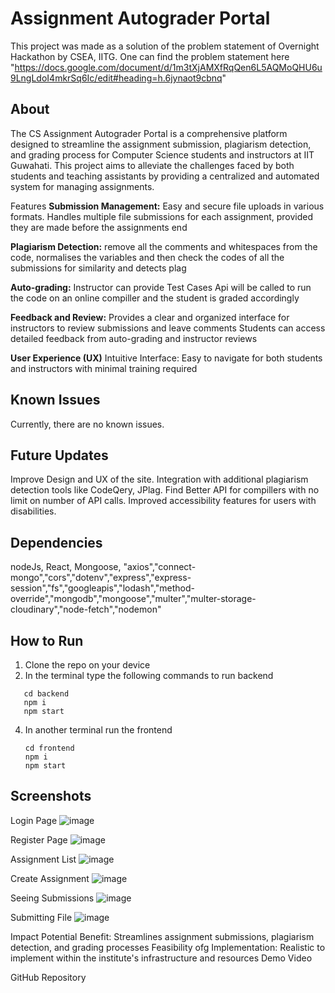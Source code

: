 #  Assignment Autograder Portal

This project was made as a solution of the problem statement of Overnight Hackathon by CSEA, IITG.
One can find the problem statement here "https://docs.google.com/document/d/1m3tXjAMXfRqQen6L5AQMoQHU6u9LngLdoI4mkrSq6Ic/edit#heading=h.6jynaot9cbnq"

## About

The CS Assignment Autograder Portal is a comprehensive platform designed to streamline the assignment submission, plagiarism detection, and grading process for Computer Science students and instructors at IIT Guwahati. This project aims to alleviate the challenges faced by both students and teaching assistants by providing a centralized and automated system for managing assignments.

Features
**Submission Management:** 
Easy and secure file uploads in various formats. 
Handles multiple file submissions for each assignment, provided they are made before the assignments end

**Plagiarism Detection:**
remove all the comments and whitespaces from the code, normalises the variables and then check the codes of all the submissions for similarity and detects plag

**Auto-grading:**
Instructor can provide Test Cases Api will be called to run the code on an online compiller and the student is graded accordingly

**Feedback and Review:** 
Provides a clear and organized interface for instructors to review submissions and leave comments
Students can access detailed feedback from auto-grading and instructor reviews

**User Experience (UX)**
Intuitive Interface: Easy to navigate for both students and instructors with minimal training required

## Known Issues
Currently, there are no known issues.

## Future Updates
Improve Design and UX of the site.
Integration with additional plagiarism detection tools like CodeQery, JPlag.
Find Better API for compillers with no limit on number of API calls.
Improved accessibility features for users with disabilities.

## Dependencies
nodeJs, React, Mongoose,
"axios","connect-mongo","cors","dotenv","express","express-session","fs","googleapis","lodash","method-override","mongodb","mongoose","multer","multer-storage-cloudinary","node-fetch","nodemon"

## How to Run 
1) Clone the repo on your device
2) In the terminal type the following commands to run backend
```
   cd backend
   npm i
   npm start
```
4) In another terminal run the frontend
   ```
   cd frontend
   npm i
   npm start
   ```
## Screenshots

Login Page
![image](https://github.com/Tanmay7404/Overnight_Hackathon_CSEA/assets/118533285/1ea47dcc-2884-452c-bdc4-f2949013e209)

Register Page
![image](https://github.com/Tanmay7404/Overnight_Hackathon_CSEA/assets/118533285/6fac0d0a-4144-4cc0-a1cc-89a65e3ea050)

Assignment List
![image](https://github.com/Tanmay7404/Overnight_Hackathon_CSEA/assets/118533285/9a08c727-2915-47a9-9b09-64cf1f72500d)

Create Assignment
![image](https://github.com/Tanmay7404/Overnight_Hackathon_CSEA/assets/118533285/44a32373-8302-469a-bf03-2aa1db59adf2)

Seeing Submissions
![image](https://github.com/Tanmay7404/Overnight_Hackathon_CSEA/assets/118533285/434eda81-6271-4b73-a78e-5ccf22a2136e)

Submitting File
![image](https://github.com/Tanmay7404/Overnight_Hackathon_CSEA/assets/118533285/0e16e9c6-4344-4545-9d40-3588199dfb99)



Impact
Potential Benefit: Streamlines assignment submissions, plagiarism detection, and grading processes
Feasibility ofg Implementation: Realistic to implement within the institute's infrastructure and resources
Demo Video


GitHub Repository

